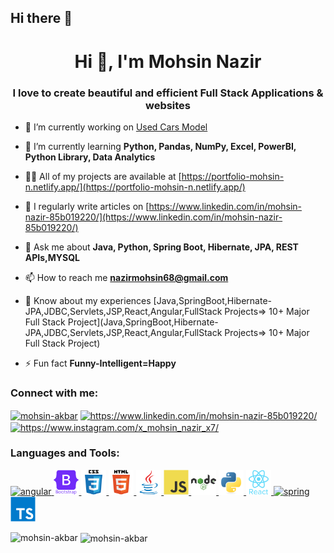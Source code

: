 ## Hi there 👋

<!--
**mohsin-akbar/mohsin-akbar** is a ✨ _special_ ✨ repository because its `README.md` (this file) appears on your GitHub profile.

Here are some ideas to get you started:

- 🔭 I’m currently working on ...
- 🌱 I’m currently learning ...
- 👯 I’m looking to collaborate on ...
- 🤔 I’m looking for help with ...
- 💬 Ask me about ...
- 📫 How to reach me: ...
- 😄 Pronouns: ...
- ⚡ Fun fact: ...
-->
<h1 align="center">Hi 👋, I'm Mohsin Nazir</h1>
<h3 align="center">I love to create beautiful and efficient Full Stack Applications & websites</h3>



- 🔭 I’m currently working on [Used Cars Model](https://github.com/mohsin-akbar/Used-Cars-CRM/tree/master)

- 🌱 I’m currently learning **Python, Pandas, NumPy, Excel, PowerBI, Python Library, Data Analytics**

- 👨‍💻 All of my projects are available at [https://portfolio-mohsin-n.netlify.app/](https://portfolio-mohsin-n.netlify.app/)

- 📝 I regularly write articles on [https://www.linkedin.com/in/mohsin-nazir-85b019220/](https://www.linkedin.com/in/mohsin-nazir-85b019220/)

- 💬 Ask me about **Java, Python, Spring Boot, Hibernate, JPA, REST APIs,MYSQL**

- 📫 How to reach me **nazirmohsin68@gmail.com**

- 📄 Know about my experiences [Java,SpringBoot,Hibernate-JPA,JDBC,Servlets,JSP,React,Angular,FullStack Projects=> 10+ Major Full Stack Project](Java,SpringBoot,Hibernate-JPA,JDBC,Servlets,JSP,React,Angular,FullStack Projects=> 10+ Major Full Stack Project)

- ⚡ Fun fact **Funny-Intelligent=Happy**

<h3 align="left">Connect with me:</h3>
<p align="left">
<a href="https://codepen.io/mohsin-akbar" target="blank"><img align="center" src="https://raw.githubusercontent.com/rahuldkjain/github-profile-readme-generator/master/src/images/icons/Social/codepen.svg" alt="mohsin-akbar" height="30" width="40" /></a>
<a href="https://linkedin.com/in/https://www.linkedin.com/in/mohsin-nazir-85b019220/" target="blank"><img align="center" src="https://raw.githubusercontent.com/rahuldkjain/github-profile-readme-generator/master/src/images/icons/Social/linked-in-alt.svg" alt="https://www.linkedin.com/in/mohsin-nazir-85b019220/" height="30" width="40" /></a>
<a href="https://instagram.com/https://www.instagram.com/x_mohsin_nazir_x7/" target="blank"><img align="center" src="https://raw.githubusercontent.com/rahuldkjain/github-profile-readme-generator/master/src/images/icons/Social/instagram.svg" alt="https://www.instagram.com/x_mohsin_nazir_x7/" height="30" width="40" /></a>
</p>

<h3 align="left">Languages and Tools:</h3>
<p align="left"> <a href="https://angular.io" target="_blank" rel="noreferrer"> <img src="https://angular.io/assets/images/logos/angular/angular.svg" alt="angular" width="40" height="40"/> </a> <a href="https://getbootstrap.com" target="_blank" rel="noreferrer"> <img src="https://raw.githubusercontent.com/devicons/devicon/master/icons/bootstrap/bootstrap-plain-wordmark.svg" alt="bootstrap" width="40" height="40"/> </a> <a href="https://www.w3schools.com/css/" target="_blank" rel="noreferrer"> <img src="https://raw.githubusercontent.com/devicons/devicon/master/icons/css3/css3-original-wordmark.svg" alt="css3" width="40" height="40"/> </a> <a href="https://www.w3.org/html/" target="_blank" rel="noreferrer"> <img src="https://raw.githubusercontent.com/devicons/devicon/master/icons/html5/html5-original-wordmark.svg" alt="html5" width="40" height="40"/> </a> <a href="https://www.java.com" target="_blank" rel="noreferrer"> <img src="https://raw.githubusercontent.com/devicons/devicon/master/icons/java/java-original.svg" alt="java" width="40" height="40"/> </a> <a href="https://developer.mozilla.org/en-US/docs/Web/JavaScript" target="_blank" rel="noreferrer"> <img src="https://raw.githubusercontent.com/devicons/devicon/master/icons/javascript/javascript-original.svg" alt="javascript" width="40" height="40"/> </a> <a href="https://nodejs.org" target="_blank" rel="noreferrer"> <img src="https://raw.githubusercontent.com/devicons/devicon/master/icons/nodejs/nodejs-original-wordmark.svg" alt="nodejs" width="40" height="40"/> </a> <a href="https://www.python.org" target="_blank" rel="noreferrer"> <img src="https://raw.githubusercontent.com/devicons/devicon/master/icons/python/python-original.svg" alt="python" width="40" height="40"/> </a> <a href="https://reactjs.org/" target="_blank" rel="noreferrer"> <img src="https://raw.githubusercontent.com/devicons/devicon/master/icons/react/react-original-wordmark.svg" alt="react" width="40" height="40"/> </a> <a href="https://spring.io/" target="_blank" rel="noreferrer"> <img src="https://www.vectorlogo.zone/logos/springio/springio-icon.svg" alt="spring" width="40" height="40"/> </a> <a href="https://www.typescriptlang.org/" target="_blank" rel="noreferrer"> <img src="https://raw.githubusercontent.com/devicons/devicon/master/icons/typescript/typescript-original.svg" alt="typescript" width="40" height="40"/> </a> </p>

<p><img align="left" src="https://github-readme-stats.vercel.app/api/top-langs?username=mohsin-akbar&show_icons=true&locale=en&layout=compact" alt="mohsin-akbar" /></p>

<p>&nbsp;<img align="center" src="https://github-readme-stats.vercel.app/api?username=mohsin-akbar&show_icons=true&locale=en" alt="mohsin-akbar" /></p>
